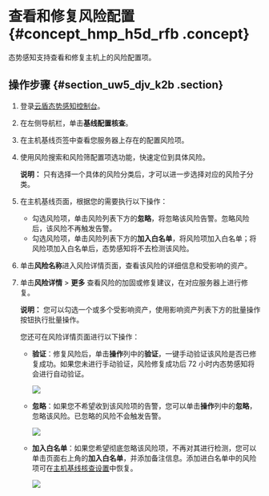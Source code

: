# 查看和修复风险配置 {#concept_hmp_h5d_rfb .concept}

态势感知支持查看和修复主机上的风险配置项。

## 操作步骤 {#section_uw5_djv_k2b .section}

1.  登录[云盾态势感知控制台](https://yundun.console.aliyun.com/?p=sas)。
2.  在左侧导航栏，单击**基线配置核查**。
3.  在主机基线页签中查看您服务器上存在的配置风险项。
4.  使用风险搜索和风险筛配置项选功能，快速定位到具体风险。

    **说明：** 只有选择一个具体的风险分类后，才可以进一步选择对应的风险子分类。

5.  在主机基线页面，根据您的需要执行以下操作：
    -   勾选风险项，单击风险列表下方的**忽略**，将忽略该风险告警。忽略风险后，该风险不再触发告警。
    -   勾选风险项，单击风险列表下方的**加入白名单**，将风险项加入白名单；将风险项加入白名单后，态势感知将不去检测该风险。
6.  单击**风险名称**进入风险详情页面，查看该风险的详细信息和受影响的资产。
7.  单击**风险详情** \> **更多** 查看风险的加固或修复建议，在对应服务器上进行修复。

    **说明：** 您可以勾选一个或多个受影响资产，使用影响资产列表下方的批量操作按钮执行批量操作。

    您还可在风险详情页面进行以下操作：

    -   **验证**：修复风险后，单击**操作**列中的**验证**，一键手动验证该风险是否已修复成功。如果您未进行手动验证，风险修复成功后 72 小时内态势感知将会进行自动验证。

        ![](http://static-aliyun-doc.oss-cn-hangzhou.aliyuncs.com/assets/img/41682/154138296721605_zh-CN.png)

    -   **忽略**：如果您不希望收到该风险项的告警，您可以单击**操作**列中的**忽略**，忽略该风险。已忽略的风险不会触发告警。

        ![](http://static-aliyun-doc.oss-cn-hangzhou.aliyuncs.com/assets/img/41682/154138296721604_zh-CN.png)

    -   **加入白名单**：如果您希望彻底忽略该风险项，不再对其进行检测，您可以单击页面右上角的**加入白名单**，并添加备注信息。添加进白名单中的风险项可在[主机基线核查设置](#section_nxf_n4k_zdb)中恢复。

        ![](http://static-aliyun-doc.oss-cn-hangzhou.aliyuncs.com/assets/img/41682/154138296721603_zh-CN.png)


